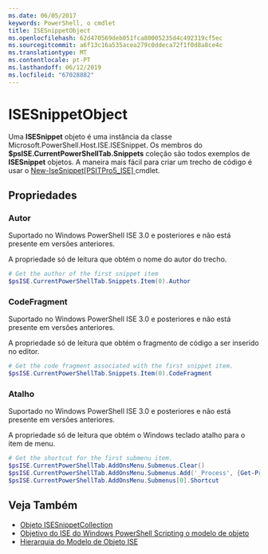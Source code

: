 ```yaml
---
ms.date: 06/05/2017
keywords: PowerShell, o cmdlet
title: ISESnippetObject
ms.openlocfilehash: 62d470569deb051fca80005235d4c492319cf5ec
ms.sourcegitcommit: a6f13c16a535acea279c0ddeca72f1f0d8a8ce4c
ms.translationtype: MT
ms.contentlocale: pt-PT
ms.lasthandoff: 06/12/2019
ms.locfileid: "67028882"
---
```

# <a name="the-isesnippetobject"></a>ISESnippetObject

Uma **ISESnippet** objeto é uma instância da classe Microsoft.PowerShell.Host.ISE.ISESnippet. Os membros do **$psISE.CurrentPowerShellTab.Snippets** coleção são todos exemplos de **ISESnippet** objetos. A maneira mais fácil para criar um trecho de código é usar o [New-IseSnippet&#91;PSITPro5_ISE&#93; ](https://technet.microsoft.com/library/0a6339a3-2683-4a8e-8929-90ad9a95c3e0) cmdlet.

## <a name="properties"></a>Propriedades

### <a name="author"></a>Autor

Suportado no Windows PowerShell ISE 3.0 e posteriores e não está presente em versões anteriores.

A propriedade só de leitura que obtém o nome do autor do trecho.

```powershell
# Get the author of the first snippet item
$psISE.CurrentPowerShellTab.Snippets.Item(0).Author
```

### <a name="codefragment"></a>CodeFragment

Suportado no Windows PowerShell ISE 3.0 e posteriores e não está presente em versões anteriores.

A propriedade só de leitura que obtém o fragmento de código a ser inserido no editor.

```powershell
# Get the code fragment associated with the first snippet item.
$psISE.CurrentPowerShellTab.Snippets.Item(0).CodeFragment
```

### <a name="shortcut"></a>Atalho

Suportado no Windows PowerShell ISE 3.0 e posteriores e não está presente em versões anteriores.

A propriedade só de leitura que obtém o Windows teclado atalho para o item de menu.

```powershell
# Get the shortcut for the first submenu item.
$psISE.CurrentPowerShellTab.AddOnsMenu.Submenus.Clear()
$psISE.CurrentPowerShellTab.AddOnsMenu.Submenus.Add('_Process', {Get-Process}, 'Alt+P')
$psISE.CurrentPowerShellTab.AddOnsMenu.Submenus[0].Shortcut
```

## <a name="see-also"></a>Veja Também

- [Objeto ISESnippetCollection](The-ISESnippetCollection-Object.md)
- [Objetivo do ISE do Windows PowerShell Scripting o modelo de objeto](purpose-of-the-windows-powershell-ise-scripting-object-model.md)
- [Hierarquia do Modelo de Objeto ISE](The-ISE-Object-Model-Hierarchy.md)
